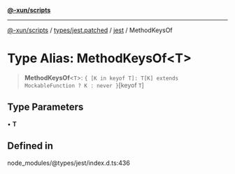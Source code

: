 [**@-xun/scripts**](../../../../../README.md)

***

[@-xun/scripts](../../../../../README.md) / [types/jest.patched](../../../README.md) / [jest](../README.md) / MethodKeysOf

# Type Alias: MethodKeysOf\<T\>

> **MethodKeysOf**\<`T`\>: `{ [K in keyof T]: T[K] extends MockableFunction ? K : never }`\[keyof `T`\]

## Type Parameters

• **T**

## Defined in

node\_modules/@types/jest/index.d.ts:436
